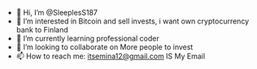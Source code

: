 - 👋 Hi, I’m @SleeplesS187
- 👀 I’m interested in Bitcoin and sell invests, i want own cryptocurrency bank to Finland
- 🌱 I’m currently learning professional coder
- 💞️ I’m looking to collaborate on More people to invest
- 📫 How to reach me: itsemina12@gmail.com IS My Email

<!---
SleeplesS187/SleeplesS187 is a ✨ special ✨ repository because its `README.md` (this file) appears on your GitHub profile.
You can click the Preview link to take a look at your changes.
--->
